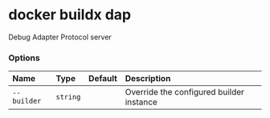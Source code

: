 # docker buildx dap

<!---MARKER_GEN_START-->
Debug Adapter Protocol server

### Options

| Name        | Type     | Default | Description                              |
|:------------|:---------|:--------|:-----------------------------------------|
| `--builder` | `string` |         | Override the configured builder instance |


<!---MARKER_GEN_END-->

